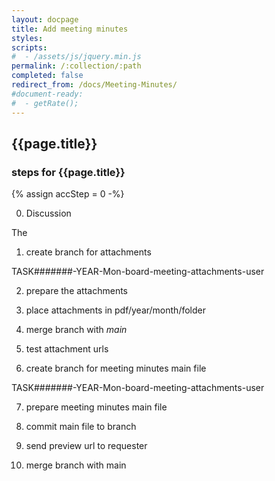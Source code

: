 ```yaml
---
layout: docpage
title: Add meeting minutes
styles:
scripts:
#  - /assets/js/jquery.min.js
permalink: /:collection/:path
completed: false
redirect_from: /docs/Meeting-Minutes/
#document-ready:
#  - getRate();
---
```


## {{page.title}}

<h3 class="usa-sr-only">steps for {{page.title}}</h3>
{% assign accStep = 0 -%}


0. Discussion

The

1. create branch for attachments

TASK#######-YEAR-Mon-board-meeting-attachments-user

2. prepare the attachments

3. place attachments in pdf/year/month/folder

4. merge branch with <i>main</i>

5. test attachment urls

6. create branch for meeting minutes main file

TASK#######-YEAR-Mon-board-meeting-attachments-user

7. prepare meeting minutes main file

8. commit main file to branch

9. send preview url to requester

10. merge branch with main
